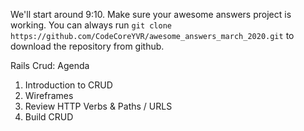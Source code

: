 We'll start around 9:10.
Make sure your awesome answers project is working.
You can always run `git clone https://github.com/CodeCoreYVR/awesome_answers_march_2020.git` to download the repository from github.

Rails Crud: Agenda
1) Introduction to CRUD
2) Wireframes
3) Review HTTP Verbs & Paths / URLS
4) Build CRUD

